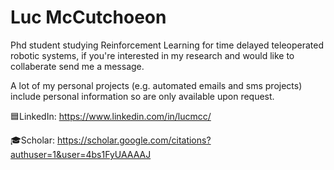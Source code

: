 # Luc McCutchoeon

Phd student studying Reinforcement Learning for time delayed teleoperated robotic systems,
if you're interested in my research and would like to collaberate send me a message.

A lot of my personal projects (e.g. automated emails and sms projects) include personal information so are only available upon request.

 
  
🟦LinkedIn: https://www.linkedin.com/in/lucmcc/

🎓Scholar: https://scholar.google.com/citations?authuser=1&user=4bs1FyUAAAAJ

<!---
LucMc/LucMc is a ✨ special ✨ repository because its `README.md` (this file) appears on your GitHub profile.
You can click the Preview link to take a look at your changes.
--->
